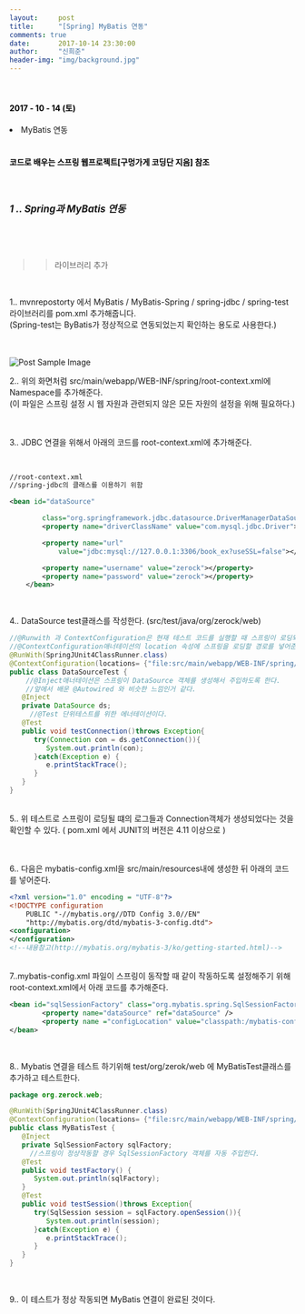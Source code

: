 ```yaml
---
layout:     post
title:      "[Spring] MyBatis 연동"
comments: true
date:       2017-10-14 23:30:00
author:     "신희준"
header-img: "img/background.jpg"
---
```


<head>
 <meta property="og:type" content="website">
 <meta property="og:title" content="스프링 (Spring) MyBatis">
 <meta property="og:description" content="스프링 (Spring) MyBatis">
 <meta property="og:url" content="http://shj7242.github.io/2017/10/14/Spring8/">

 <meta name="twitter:card" content="summary">
  <meta name="twitter:title" content="스프링 (Spring) MyBatis">
  <meta name="twitter:description" content="스프링 (Spring) MyBatis">
  <meta name="FACEBOOK:domain" content="http://shj7242.github.io/2017/10/14/Spring8/">
  <meta name="facebook:card" content="summary">
   <meta name="facebook:title" content="스프링 (Spring) MyBatis">
   <meta name="facebook:description" content="스프링 (Spring) MyBatis">
   <meta name="facebook:domain" content="http://shj7242.github.io/2017/10/14/Spring8/">


 </head>


<br>
<H4 style ="font-weight:bold; color : black">2017 - 10 - 14 (토)</H4>
<li>MyBatis 연동</li>

<br>
<H4 style ="font-weight:bold; color:black;">코드로 배우는 스프링 웹프로젝트[구멍가게 코딩단 지음] 참조</H4>
<br>

<h5 style = "font-size: 17px; font-weight : bold;">1 .. Spring과 MyBatis 연동</h5>

<br><br>

>>라이브러리 추가

<br>

<p style="font-size:14px;">
1..  mvnrepostorty 에서 MyBatis / MyBatis-Spring / spring-jdbc / spring-test 라이브러리를 pom.xml 추가해줍니다. <br>
(Spring-test는 ByBatis가 정상적으로 연동되었는지 확인하는 용도로 사용한다.)
<br><br>
</p>

<br>

<img src="{{ site.baseurl }}/img/names.JPG" alt="Post Sample Image">


<p style="font-size:14px;">

2..  위의 화면처럼 src/main/webapp/WEB-INF/spring/root-context.xml에 Namespace를 추가해준다. <br>
(이 파일은 스프링 설정 시 웹 자원과 관련되지 않은 모든 자원의 설정을 위해 필요하다.)   

<br><br>
3..  JDBC 연결을 위해서 아래의 코드를 root-context.xml에 추가해준다.
</p>
<br>

~~~xml
//root-context.xml
//spring-jdbc의 클래스를 이용하기 위함

<bean id="dataSource"

		class="org.springframework.jdbc.datasource.DriverManagerDataSource">
		<property name="driverClassName" value="com.mysql.jdbc.Driver"></property>

		<property name="url"
			value="jdbc:mysql://127.0.0.1:3306/book_ex?useSSL=false"></property>

		<property name="username" value="zerock"></property>
		<property name="password" value="zerock"></property>
	</bean>
~~~

<br>
<p style="font-size:14px;">
4.. DataSource test클래스를 작성한다. (src/test/java/org/zerock/web)
</p>

~~~java
//@Runwith 과 ContextConfiguration은 현재 테스트 코드를 실행할 때 스프링이 로딩되도록 하는 부분이다.
//@ContextConfiguration애너테이션의 location 속성에 스프링을 로딩할 경로를 넣어준다.
@RunWith(SpringJUnit4ClassRunner.class)
@ContextConfiguration(locations= {"file:src/main/webapp/WEB-INF/spring/**/root-context.xml"})
public class DataSourceTest {
	//@Inject애너테이션은 스프링이 DataSource 객체를 생성해서 주입하도록 한다.
	//앞에서 배운 @Autowired 와 비슷한 느낌인거 같다.
   @Inject
   private DataSource ds;
	 //@Test 단위테스트를 위한 에너테이션이다.
   @Test
   public void testConnection()throws Exception{      
      try(Connection con = ds.getConnection()){
         System.out.println(con);
      }catch(Exception e) {
         e.printStackTrace();
      }
   }
}
~~~


<p style="font-size:14px;">
<br>5.. 위 테스트로 스프링이 로딩될 떄의 로그들과 Connection객체가 생성되었다는 것을 확인할 수 있다. ( pom.xml 에서 JUNIT의 버전은 4.11 이상으로 )
</p>
<p style="font-size:14px;">
<br><br>
6.. 다음은 mybatis-config.xml을 src/main/resources내에 생성한 뒤 아래의 코드를 넣어준다.
</p>

~~~xml
<?xml version="1.0" encoding = "UTF-8"?>
<!DOCTYPE configuration
	PUBLIC "-//mybatis.org//DTD Config 3.0//EN"
	"http://mybatis.org/dtd/mybatis-3-config.dtd">
<configuration>
</configuration>
<!--내용참고(http://mybatis.org/mybatis-3/ko/getting-started.html)-->
~~~

<p style="font-size:14px;">
<br>
7..mybatis-config.xml 파일이 스프링이 동작할 때 같이 작동하도록 설정해주기 위해 root-context.xml에서 아래 코드를 추가해준다.
</p>

~~~xml
<bean id="sqlSessionFactory" class="org.mybatis.spring.SqlSessionFactoryBean">
		<property name="dataSource" ref="dataSource" />
		<property name ="configLocation" value="classpath:/mybatis-config.xml"></property>
</bean>
~~~

<br>
<p style="font-size:14px">
8.. Mybatis 연결을 테스트 하기위해 test/org/zerok/web 에 MyBatisTest클래스를 추가하고 테스트한다.
</p>

~~~java
package org.zerock.web;

@RunWith(SpringJUnit4ClassRunner.class)
@ContextConfiguration(locations= {"file:src/main/webapp/WEB-INF/spring/**/root-context.xml"})
public class MyBatisTest {
   @Inject
   private SqlSessionFactory sqlFactory;
	 //스프링이 정상작동할 경우 SqlSessionFactory 객체를 자동 주입한다.
   @Test
   public void testFactory() {
      System.out.println(sqlFactory);
   }
   @Test
   public void testSession()throws Exception{
      try(SqlSession session = sqlFactory.openSession()){
         System.out.println(session);
      }catch(Exception e) {
         e.printStackTrace();
      }
   }
}
~~~

<br>
<p style="font-size:14px;">
9.. 이 테스트가 정상 작동되면 MyBatis 연결이 완료된 것이다.
</p>
